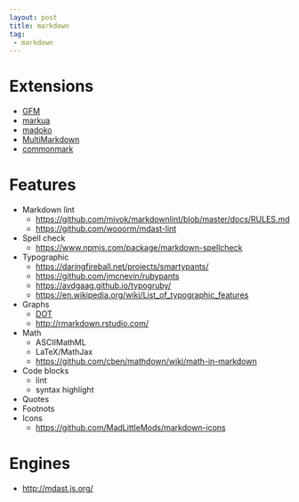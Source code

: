 ```yaml
---
layout: post
title: markdown
tag:
 - markdown
---
```


# Extensions
- [GFM](https://help.github.com/articles/github-flavored-markdown/)
- [markua](https://leanpub.com/markua/read)
- [madoko](http://research.microsoft.com/en-us/um/people/daan/madoko/doc/reference.html#sec-overview-of-madoko)
- [MultiMarkdown](https://rawgit.com/fletcher/human-markdown-reference/master/index.html)
- [commonmark](http://commonmark.org/)

# Features
- Markdown lint
  - https://github.com/mivok/markdownlint/blob/master/docs/RULES.md
  - https://github.com/wooorm/mdast-lint
- Spell check
  - https://www.npmjs.com/package/markdown-spellcheck
- Typographic
  - https://daringfireball.net/projects/smartypants/
  - https://github.com/jmcnevin/rubypants
  - https://avdgaag.github.io/typogruby/
  - https://en.wikipedia.org/wiki/List_of_typographic_features
- Graphs
  - [DOT](http://www.graphviz.org/)
  - http://rmarkdown.rstudio.com/
- Math
  - ASCIIMathML
  - LaTeX/MathJax
  - https://github.com/cben/mathdown/wiki/math-in-markdown
- Code blocks
  - lint
  - syntax highlight
- Quotes
- Footnots
- Icons
  - https://github.com/MadLittleMods/markdown-icons

# Engines
- http://mdast.js.org/
